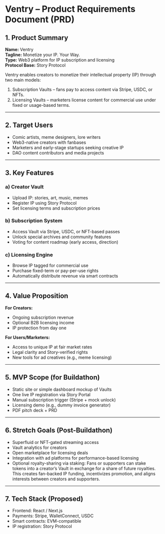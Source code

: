 # Ventry – Product Requirements Document (PRD)

## 1. Product Summary

**Name:** Ventry  
**Tagline:** Monetize your IP. Your Way.  
**Type:** Web3 platform for IP subscription and licensing  
**Protocol Base:** Story Protocol

Ventry enables creators to monetize their intellectual property (IP) through two main models:
1. Subscription Vaults – fans pay to access content via Stripe, USDC, or NFTs.
2. Licensing Vaults – marketers license content for commercial use under fixed or usage-based terms.

---

## 2. Target Users

- Comic artists, meme designers, lore writers
- Web3-native creators with fanbases
- Marketers and early-stage startups seeking creative IP
- DAO content contributors and media projects

---

## 3. Key Features

### a) Creator Vault
- Upload IP: stories, art, music, memes
- Register IP using Story Protocol
- Set licensing terms and subscription prices

### b) Subscription System
- Access Vault via Stripe, USDC, or NFT-based passes
- Unlock special archives and community features
- Voting for content roadmap (early access, direction)

### c) Licensing Engine
- Browse IP tagged for commercial use
- Purchase fixed-term or pay-per-use rights
- Automatically distribute revenue via smart contracts

---

## 4. Value Proposition

**For Creators:**
- Ongoing subscription revenue
- Optional B2B licensing income
- IP protection from day one

**For Users/Marketers:**
- Access to unique IP at fair market rates
- Legal clarity and Story-verified rights
- New tools for ad creatives (e.g., meme licensing)

---

## 5. MVP Scope (for Buildathon)

- Static site or simple dashboard mockup of Vaults
- One live IP registration via Story Portal
- Manual subscription trigger (Stripe + mock unlock)
- Licensing demo (e.g., dummy invoice generator)
- PDF pitch deck + PRD

---

## 6. Stretch Goals (Post-Buildathon)

- Superfluid or NFT-gated streaming access
- Vault analytics for creators
- Open marketplace for licensing deals
- Integration with ad platforms for performance-based licensing
- Optional royalty-sharing via staking:
  Fans or supporters can stake tokens into a creator’s Vault in exchange for a share of future royalties.
  This creates fan-backed IP funding, incentivizes promotion, and aligns interests between creators and supporters.

---

## 7. Tech Stack (Proposed)

- Frontend: React / Next.js
- Payments: Stripe, WalletConnect, USDC
- Smart contracts: EVM-compatible
- IP registration: Story Protocol